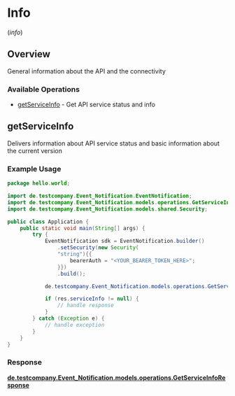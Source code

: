 # Info
(*info*)

## Overview

General information about the API and the connectivity

### Available Operations

* [getServiceInfo](#getserviceinfo) - Get API service status and info

## getServiceInfo

Delivers information about API service status and basic information about the current version

### Example Usage

```java
package hello.world;

import de.testcompany.Event_Notification.EventNotification;
import de.testcompany.Event_Notification.models.operations.GetServiceInfoResponse;
import de.testcompany.Event_Notification.models.shared.Security;

public class Application {
    public static void main(String[] args) {
        try {
            EventNotification sdk = EventNotification.builder()
                .setSecurity(new Security(
                "string"){{
                    bearerAuth = "<YOUR_BEARER_TOKEN_HERE>";
                }})
                .build();

            de.testcompany.Event_Notification.models.operations.GetServiceInfoResponse res = sdk.info.getServiceInfo();

            if (res.serviceInfo != null) {
                // handle response
            }
        } catch (Exception e) {
            // handle exception
        }
    }
}
```


### Response

**[de.testcompany.Event_Notification.models.operations.GetServiceInfoResponse](../../models/operations/GetServiceInfoResponse.md)**

